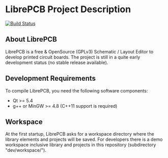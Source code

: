 LibrePCB Project Description
============================

[![Build Status](https://travis-ci.org/LibrePCB/LibrePCB.svg?branch=master)](https://travis-ci.org/LibrePCB/LibrePCB)

## About LibrePCB

LibrePCB is a free & OpenSource (GPLv3) Schematic / Layout Editor to develop printed circuit boards. The project is still in a quite early development status (no stable release available).

## Development Requirements

To compile LibrePCB, you need the following software components:
- Qt >= 5.4
- g++ or MinGW >= 4.8 (C++11 support is required)

## Workspace

At the first startup, LibrePCB asks for a workspace directory where the library elements and projects will be saved.
For developers there is a demo workspace inclusive library and projects in this repository (subdirectory "dev/workspace/").
